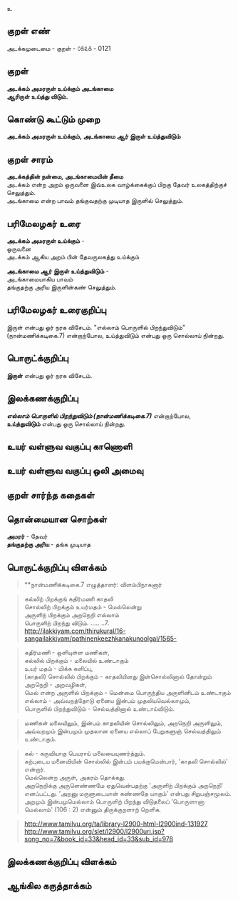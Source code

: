 உ

## குறள் எண் 

அடக்கமுடைமை - குறள் - ௦௧௨௧ - 0121  

## குறள் 

**அடக்கம் அமரருள் உய்க்கும் அடங்காமை  
ஆரிருள் உய்த்து விடும்.** 

## கொண்டு கூட்டும் முறை

**அடக்கம் அமரருள் உய்க்கும், அடங்காமை ஆர் இருள் உய்த்துவிடும்**  

## குறள் சாரம் 

**அடக்கத்தின் நன்மை, அடங்காமையின் தீமை**  
அடக்கம் என்ற அறம் ஒருவனை இவ்உலக வாழ்க்கைக்குப் பிறகு தேவர் உலகத்திற்குச் செலுத்தும்.  
அடங்காமை என்ற பாவம் தங்குவதற்கு முடியாத இருளில் செலுத்தும்.  

## பரிமேலழகர் உரை

**அடக்கம் அமரருள் உய்க்கும்** -  
ஒருவனை  
அடக்கம் ஆகிய அறம் பின் தேவருலகத்து உய்க்கும்  

**அடங்காமை ஆர் இருள் உய்த்துவிடும்** -  
அடங்காமையாகிய பாவம்  
தங்குதற்கு அரிய இருளின்கண் செலுத்தும்.  

## பரிமேலழகர் உரைகுறிப்பு   

இருள் என்பது ஓர் நரக விசேடம். "எல்லாம் பொருளில் பிறந்துவிடும்" (நான்மணிக்கடிகை.7) என்றாற்போல, உய்த்துவிடும் என்பது ஒரு சொல்லாய் நின்றது.   

## பொருட்க்குறிப்பு 

**இருள்** என்பது ஓர் நரக விசேடம்.  

## இலக்கணக்குறிப்பு  

_**எல்லாம் பொருளில் பிறந்துவிடும் (நான்மணிக்கடிகை.7)**_ என்றாற்போல,  
**உய்த்துவிடும்** என்பது ஒரு சொல்லாய் நின்றது.    

## உயர் வள்ளுவ வகுப்பு காணொளி


## உயர் வள்ளுவ வகுப்பு ஒலி அமைவு 

 
## குறள் சார்ந்த கதைகள் 


## தொன்மையான சொற்கள்

**அமரர்** - தேவர்     
**தங்குதற்கு அரிய** - தங்க முடியாத   


## பொருட்க்குறிப்பு விளக்கம்

>**நான்மணிக்கடிகை.7 எழுத்தாளர்: விளம்பிநாகனார்  

>கல்லிற் பிறக்குங் கதிர்மணி காதலி  
>சொல்லிற் பிறக்கும் உயர்மதம் - மெல்லென்று  
>அருளிற் பிறக்கும் அறநெறி எல்லாம்  
>பொருளிற் பிறந்து விடும். ..... ..7.  
>http://ilakkiyam.com/thirukural/16-sangailakkiyam/pathinenkeezhkanakunoolgal/1565-  

>கதிர்மணி - ஒளியுள்ள மணிகள்,  
>கல்லில் பிறக்கும் - மலையில் உண்டாகும்  
>உயர் மதம் - மிக்க களிப்பு,  
>(காதலி) சொல்லில் பிறக்கும் - காதலியினது இன்சொல்லினால் தோன்றும்  
>அறநெறி - அறவழிகள்,  
>மெல் என்ற அருளில் பிறக்கும் - மென்மை பொருந்திய அருளினிடம் உண்டாகும்  
>எல்லாம் - அவ்வறத்தோடு ஏனைய இன்பம் முதலியவெல்லாமும்,  
>பொருளில் பிறந்துவிடும் - செல்வத்தினால் உண்டாய்விடும்.

>மணிகள் மலையிலும், இன்பம் காதலியின் சொல்லிலும், அறநெறி அருளிலும், அவ்வறமும் இன்பமும் முதலான ஏனைய எல்லாப் பேறுகளுஞ் செல்வத்திலும் உண்டாகும்.


>கல் - கருவியாகு பெயராய் மலையையுணர்த்தும்.  
>கற்புடைய மனைவியின் சொல்லில் இன்பம் பயக்குமென்பார், ‘காதலி சொல்லில்' என்றார்.  
>மெல்லென்ற அருள், அகரம் தொக்கது.  
>அறநெறிக்கு அருளெண்ணமே ஏதுவென்பதற்கு ‘அருளிற் பிறக்கும் அறநெறி' எனப்பட்டது. ‘அறனு மருளுடையான் கண்ணதே யாகும்' என்பது சிறுபஞ்சமூலம். அறமும் இன்பமுமெல்லாம் பொருளிற் பிறந்து விடுதலைப் ‘பொருளானா மெல்லாம்' (106 : 2) என்னும் திருக்குறளாற் றெளிக.

>http://www.tamilvu.org/ta/library-l2900-html-l2900ind-131927  
>http://www.tamilvu.org/slet/l2900/l2900uri.jsp?song_no=7&book_id=33&head_id=33&sub_id=978

## இலக்கணக்குறிப்பு விளக்கம்


## ஆங்கில கருத்தாக்கம் 


